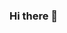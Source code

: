 ### Hi there 👋

<!--
**IslamHassadya11/IslamHassadya11** is a ✨ _special_ ✨ repository because its `README.md` (this file) appears on your GitHub profile.

Here are some ideas to get you started:

- 🔭 I’m currently working on my first project on gethub
- 🌱 I’m currently learning computer science and information systems
- 👯 I’m looking to collaborate on projects that would help achieve world piece
- 🤔 I’m looking for help with passing my courses haha
- 💬 Ask me about my favourite music
- 📫 How to reach me: islamhassadya11@gmail.com
- 😄 Pronouns: HE
- ⚡ Fun fact: I have a good heart, and 2 dogs. My 2 dogs mean more than my good heart
-->
